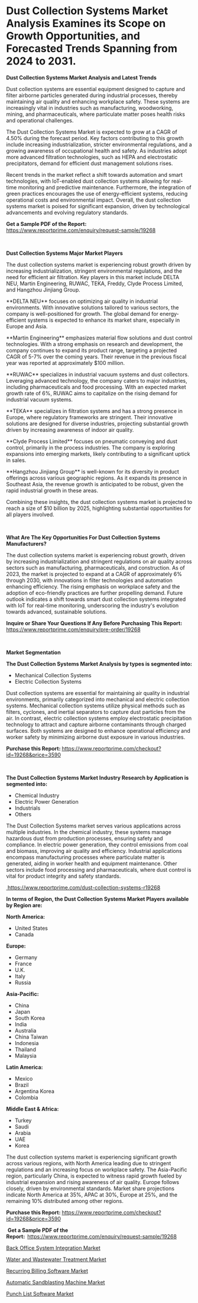 <p><h1>Dust Collection Systems Market Analysis Examines its Scope on Growth Opportunities, and Forecasted Trends Spanning from 2024 to 2031.</h1></p><p><strong>Dust Collection Systems Market Analysis and Latest Trends</strong></p>
<p><p>Dust collection systems are essential equipment designed to capture and filter airborne particles generated during industrial processes, thereby maintaining air quality and enhancing workplace safety. These systems are increasingly vital in industries such as manufacturing, woodworking, mining, and pharmaceuticals, where particulate matter poses health risks and operational challenges.</p><p>The Dust Collection Systems Market is expected to grow at a CAGR of 4.50% during the forecast period. Key factors contributing to this growth include increasing industrialization, stricter environmental regulations, and a growing awareness of occupational health and safety. As industries adopt more advanced filtration technologies, such as HEPA and electrostatic precipitators, demand for efficient dust management solutions rises.</p><p>Recent trends in the market reflect a shift towards automation and smart technologies, with IoT-enabled dust collection systems allowing for real-time monitoring and predictive maintenance. Furthermore, the integration of green practices encourages the use of energy-efficient systems, reducing operational costs and environmental impact. Overall, the dust collection systems market is poised for significant expansion, driven by technological advancements and evolving regulatory standards.</p></p>
<p><strong>Get a Sample PDF of the Report:&nbsp;</strong> <a href="https://www.reportprime.com/enquiry/request-sample/19268?utm_campaign=1838&utm_medium=2&utm_source=Github&utm_content=ia&utm_term=22112024&utm_id=dust-collection-systems">https://www.reportprime.com/enquiry/request-sample/19268</a></p>
<p>&nbsp;</p>
<p><strong>Dust Collection Systems Major Market Players</strong></p>
<p><p>The dust collection systems market is experiencing robust growth driven by increasing industrialization, stringent environmental regulations, and the need for efficient air filtration. Key players in this market include DELTA NEU, Martin Engineering, RUWAC, TEKA, Freddy, Clyde Process Limited, and Hangzhou Jinjiang Group.</p><p>**DELTA NEU** focuses on optimizing air quality in industrial environments. With innovative solutions tailored to various sectors, the company is well-positioned for growth. The global demand for energy-efficient systems is expected to enhance its market share, especially in Europe and Asia.</p><p>**Martin Engineering** emphasizes material flow solutions and dust control technologies. With a strong emphasis on research and development, the company continues to expand its product range, targeting a projected CAGR of 5-7% over the coming years. Their revenue in the previous fiscal year was reported at approximately $100 million.</p><p>**RUWAC** specializes in industrial vacuum systems and dust collectors. Leveraging advanced technology, the company caters to major industries, including pharmaceuticals and food processing. With an expected market growth rate of 6%, RUWAC aims to capitalize on the rising demand for industrial vacuum systems.</p><p>**TEKA** specializes in filtration systems and has a strong presence in Europe, where regulatory frameworks are stringent. Their innovative solutions are designed for diverse industries, projecting substantial growth driven by increasing awareness of indoor air quality.</p><p>**Clyde Process Limited** focuses on pneumatic conveying and dust control, primarily in the process industries. The company is exploring expansions into emerging markets, likely contributing to a significant uptick in sales.</p><p>**Hangzhou Jinjiang Group** is well-known for its diversity in product offerings across various geographic regions. As it expands its presence in Southeast Asia, the revenue growth is anticipated to be robust, given the rapid industrial growth in these areas.</p><p>Combining these insights, the dust collection systems market is projected to reach a size of $10 billion by 2025, highlighting substantial opportunities for all players involved.</p></p>
<p>&nbsp;</p>
<p><strong>What Are The Key Opportunities For Dust Collection Systems Manufacturers?</strong></p>
<p><p>The dust collection systems market is experiencing robust growth, driven by increasing industrialization and stringent regulations on air quality across sectors such as manufacturing, pharmaceuticals, and construction. As of 2023, the market is projected to expand at a CAGR of approximately 6% through 2030, with innovations in filter technologies and automation enhancing efficiency. The rising emphasis on workplace safety and the adoption of eco-friendly practices are further propelling demand. Future outlook indicates a shift towards smart dust collection systems integrated with IoT for real-time monitoring, underscoring the industry's evolution towards advanced, sustainable solutions.</p></p>
<p><strong>Inquire or Share Your Questions If Any Before Purchasing This Report:</strong> <a href="https://www.reportprime.com/enquiry/pre-order/19268?utm_campaign=1838&utm_medium=2&utm_source=Github&utm_content=ia&utm_term=22112024&utm_id=dust-collection-systems">https://www.reportprime.com/enquiry/pre-order/19268</a></p>
<p>&nbsp;</p>
<p><strong>Market Segmentation</strong></p>
<p><strong>The Dust Collection Systems Market Analysis by types is segmented into:</strong></p>
<p><ul><li>Mechanical Collection Systems</li><li>Electric Collection Systems</li></ul></p>
<p><p>Dust collection systems are essential for maintaining air quality in industrial environments, primarily categorized into mechanical and electric collection systems. Mechanical collection systems utilize physical methods such as filters, cyclones, and inertial separators to capture dust particles from the air. In contrast, electric collection systems employ electrostatic precipitation technology to attract and capture airborne contaminants through charged surfaces. Both systems are designed to enhance operational efficiency and worker safety by minimizing airborne dust exposure in various industries.</p></p>
<p><strong>Purchase this Report:&nbsp;</strong><a href="https://www.reportprime.com/checkout?id=19268&price=3590&utm_campaign=1838&utm_medium=2&utm_source=Github&utm_content=ia&utm_term=22112024&utm_id=dust-collection-systems">https://www.reportprime.com/checkout?id=19268&price=3590</a></p>
<p>&nbsp;</p>
<p><strong>The Dust Collection Systems Market Industry Research by Application is segmented into:</strong></p>
<p><ul><li>Chemical Industry</li><li>Electric Power Generation</li><li>Industrials</li><li>Others</li></ul></p>
<p><p>The Dust Collection Systems market serves various applications across multiple industries. In the chemical industry, these systems manage hazardous dust from production processes, ensuring safety and compliance. In electric power generation, they control emissions from coal and biomass, improving air quality and efficiency. Industrial applications encompass manufacturing processes where particulate matter is generated, aiding in worker health and equipment maintenance. Other sectors include food processing and pharmaceuticals, where dust control is vital for product integrity and safety standards.</p></p>
<p><a href="https://www.reportprime.com/dust-collection-systems-r19268?utm_campaign=1838&utm_medium=2&utm_source=Github&utm_content=ia&utm_term=22112024&utm_id=dust-collection-systems">&nbsp;https://www.reportprime.com/dust-collection-systems-r19268</a></p>
<p><strong>In terms of Region, the Dust Collection Systems Market Players available by Region are:</strong></p>
<p>
    <p> <strong> North America: </strong>
        <ul>
            <li>United States</li>
            <li>Canada</li>
        </ul>
        </p> 
    <p> <strong> Europe: </strong>
        <ul>
            <li>Germany</li>
            <li>France</li>
            <li>U.K.</li>
            <li>Italy</li>
            <li>Russia</li>
        </ul>
        </p> 
    <p> <strong> Asia-Pacific: </strong>
        <ul>
            <li>China</li>
            <li>Japan</li>
            <li>South Korea</li>
            <li>India</li>
            <li>Australia</li>
            <li>China Taiwan</li>
            <li>Indonesia</li>
            <li>Thailand</li>
            <li>Malaysia</li>
        </ul>
        </p> 
    <p> <strong> Latin America: </strong>
        <ul>
            <li>Mexico</li>
            <li>Brazil</li>
            <li>Argentina Korea</li>
            <li>Colombia</li>
        </ul>
        </p> 
    <p> <strong> Middle East & Africa: </strong>
        <ul>
            <li>Turkey</li>
            <li>Saudi</li>
            <li>Arabia</li>
            <li>UAE</li>
            <li>Korea</li>
        </ul>
    </p>
    </p>
<p><p>The dust collection systems market is experiencing significant growth across various regions, with North America leading due to stringent regulations and an increasing focus on workplace safety. The Asia-Pacific region, particularly China, is expected to witness rapid growth fueled by industrial expansion and rising awareness of air quality. Europe follows closely, driven by environmental standards. Market share projections indicate North America at 35%, APAC at 30%, Europe at 25%, and the remaining 10% distributed among other regions.</p></p>
<p><strong>Purchase this Report: </strong><a href="https://www.reportprime.com/checkout?id=19268&price=3590&utm_campaign=1838&utm_medium=2&utm_source=Github&utm_content=ia&utm_term=22112024&utm_id=dust-collection-systems">https://www.reportprime.com/checkout?id=19268&price=3590</a></p>
<p>&nbsp;<strong>Get a Sample PDF of the Report:&nbsp;&nbsp;</strong><a href="https://www.reportprime.com/enquiry/request-sample/19268?utm_campaign=1838&utm_medium=2&utm_source=Github&utm_content=ia&utm_term=22112024&utm_id=dust-collection-systems">https://www.reportprime.com/enquiry/request-sample/19268</a></p>
<p><strong></strong></p>
<p><p><a href="https://www.linkedin.com/pulse/back-office-system-integration-market-share-analysis-12-cagr-vnate?utm_campaign=1838&utm_medium=2&utm_source=Github&utm_content=ia&utm_term=22112024&utm_id=dust-collection-systems">Back Office System Integration Market</a></p><p><a href="https://www.linkedin.com/pulse/water-wastewater-treatment-market-analysis-structure-size-growing-pypge?utm_campaign=1838&utm_medium=2&utm_source=Github&utm_content=ia&utm_term=22112024&utm_id=dust-collection-systems">Water and Wastewater Treatment Market</a></p><p><a href="https://issuu.com/reportprime-2/docs/recurring-billing-software-market-s_c7cbf1394f102a?utm_campaign=1838&utm_medium=2&utm_source=Github&utm_content=ia&utm_term=22112024&utm_id=dust-collection-systems">Recurring Billing Software Market</a></p><p><a href="https://github.com/pizolina/Market-Research-Report-List-6/blob/main/automatic-sandblasting-machine-market.md?utm_campaign=1838&utm_medium=2&utm_source=Github&utm_content=ia&utm_term=22112024&utm_id=dust-collection-systems">Automatic Sandblasting Machine Market</a></p><p><a href="https://issuu.com/reportprime-2/docs/punch-list-software-market-size-203_9dc6990a50b307?utm_campaign=1838&utm_medium=2&utm_source=Github&utm_content=ia&utm_term=22112024&utm_id=dust-collection-systems">Punch List Software Market</a></p></p>
